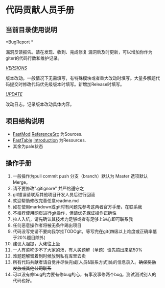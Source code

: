 # 代码贡献人员手册

## 当前目录使用说明

*[BugReport](BugReport.md) *

漏洞反馈报告。请在发现、收到、完成修复 漏洞后及时更新，可以增加你作为giter的代码行数和维护记录。

*[VERSIONS](VERSIONS.md)*

版本改动。一般情况下无需填写，有特殊模块或者重大改动时填写。大量多解题代码提交时修改代码优先级版本时填写。新增加Release时填写。

*[UPDATE](UPDATE.md)*

改动日志。记录版本改动具体内容。

## 项目结构说明

* [FastMod](FastMod) [ReferenceSrc](ReferenceSrc) 为Sources.
* [FastTable](FastTable) [Introduction](Introduction) 为Resources.
* 其余为pale状态

## 操作手册

1. 一般操作为pull commit push 分支（branch）默认为 Master 选项默认Merge。
2. 请不要修改".gitignore" 并严格遵守之
3. git错误请联系其他项目开发人员后进行回滚
4. 欢迎帮助修改完善任意readme.md
5. 如在使用markdown或git时有问题先参考这两者官方手册，在联系我
6. 不推荐使用网页进行git操作，但请优先保证操作正确性
7. 拉人入坑，请先确认其技术力足够或者有足够上进心即可联系我
8. 任何恶意操作者将被无条件踢出项目
9. 代码没写完请不要向我学挂TODOgit，等写完在git(四级以上难度或正确率低于20%题目除外)
10. 建议大胆提，大佬往上坐
11. 一人有菜吃少不了大家的汤，有人买题解（单题）谁先搞出来拿50%
12. 难题题解留着到时候放到私有库里去卖
13. 所有代码共献者请自觉并尽快完成[人员&联系方式]处的信息录入。~~确保奖励发放或其他公司联系~~
14. 可以没有修bug的力要有修bug的心，有事没事修两个bug，测试测试别人的代码也好。